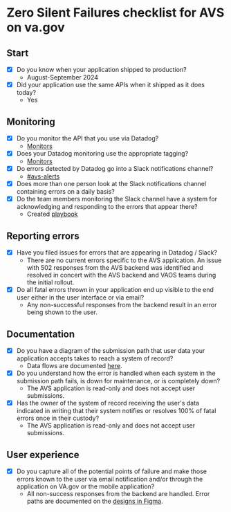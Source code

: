 # Zero Silent Failures checklist for AVS on va.gov

## Start

* [x] Do you know when your application shipped to production?
  * August-September 2024
* [x] Did your application use the same APIs when it shipped as it does today?
  * Yes
  
## Monitoring

* [x] Do you monitor the API that you use via Datadog?
  * [Monitors](https://vagov.ddog-gov.com/monitors/manage?q=tag%3A%28service%3Aafter-visit-summary%29&order=desc)
* [x] Does your Datadog monitoring use the appropriate tagging?
  * [Monitors](https://vagov.ddog-gov.com/monitors/manage?q=tag%3A%28service%3Aafter-visit-summary%29&order=desc)
* [x] Do errors detected by Datadog go into a Slack notifications channel?
  * [#avs-alerts](https://dsva.slack.com/archives/C07GWRWAED9)
* [x] Does more than one person look at the Slack notifications channel containing errors on a daily basis?
* [x] Do the team members monitoring the Slack channel have a system for acknowledging and responding to the errors that appear there?
  * Created [playbook](../incident-response/playbook.md)
  
## Reporting errors

* [x] Have you filed issues for errors that are appearing in Datadog / Slack?
  * There are no current errors specific to the AVS application. An issue with 502 responses from the AVS backend was identified and resolved in concert with the AVS backend and VAOS teams during the initial rollout.
* [x] Do all fatal errors thrown in your application end up visible to the end user either in the user interface or via email?
  * Any non-successful responses from the backend result in an error being shown to the user.

## Documentation

* [x] Do you have a diagram of the submission path that user data your application accepts takes to reach a system of record?
  *  Data flows are documented [here](../engineering#architecture).
* [x] Do you understand how the error is handled when each system in the submission path fails, is down for maintenance, or is completely down?
  * The AVS application is read-only and does not accept user submissions.
* [x] Has the owner of the system of record receiving the user's data indicated in writing that their system notifies or resolves 100% of fatal errors once in their custody?
  * The AVS application is read-only and does not accept user submissions.

## User experience

* [x] Do you capture all of the potential points of failure and make those errors known to the user via email notification and/or through the application on VA.gov or the mobile application?
  * All non-success responses from the backend are handled. Error paths are documented on the [designs in Figma](https://www.figma.com/design/31l8PTsu3E80aQiJvSpZJK/AVS-MVP-12_27?node-id=0-29&node-type=canvas&t=1gLnjBbQymlCDI3X-0).
